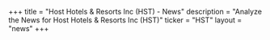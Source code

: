 +++
title = "Host Hotels & Resorts Inc (HST) - News"
description = "Analyze the News for Host Hotels & Resorts Inc (HST)"
ticker = "HST"
layout = "news"
+++

